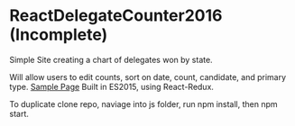 # ReactDelegateCounter2016 (Incomplete)
Simple Site creating a chart of delegates won by state. 

Will allow users to edit counts, sort on date, count, candidate, and primary type.
[Sample Page](http://jspenkar.com/ReactDelegateCounter2016/)
Built in ES2015, using React-Redux.

To duplicate clone repo, naviage into js folder, run npm install, then npm start.
